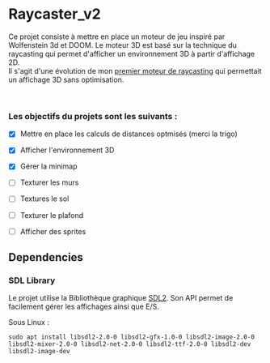 # Raycaster_v2

Ce projet consiste à mettre en place un moteur de jeu inspiré par Wolfenstein 3d et DOOM.
Le moteur 3D est basé sur la technique du raycasting qui permet d'afficher un environnement 3D à partir d'affichage 2D.
<br>
Il s'agit d'une évolution de mon [premier moteur de raycasting](https://github.com/Rudiio/Raycaster.git) qui permettait un affichage 3D sans optimisation.

<br>

### Les objectifs du projets sont les suivants :

- [x] Mettre en place les calculs de distances optmisés (merci la trigo)
- [x] Afficher l'environnement 3D
- [x] Gérer la minimap
- [ ] Texturer les murs
- [ ] Textures le sol
- [ ] Texturer le plafond
- [ ] Afficher des sprites


## Dependencies

### SDL Library
Le projet utilise la Bibliothèque graphique [SDL2](https://www.libsdl.org/download-2.0.php).
Son API permet de facilement gérer les affichages ainsi que E/S.

Sous Linux : 

```
sudo apt install libsdl2-2.0-0 libsdl2-gfx-1.0-0 libsdl2-image-2.0-0 libsdl2-mixer-2.0-0 libsdl2-net-2.0-0 libsdl2-ttf-2.0-0 libsdl2-dev libsdl2-image-dev
```
